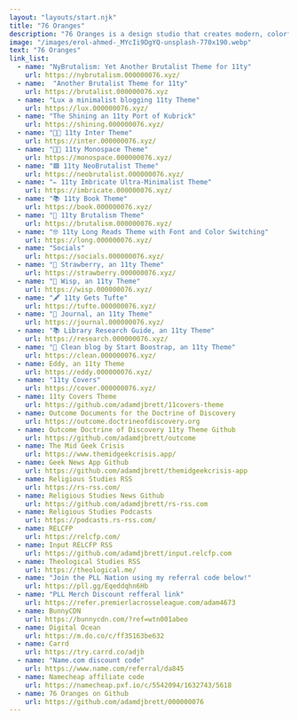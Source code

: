 ```yaml
---
layout: "layouts/start.njk"
title: "76 Oranges"
description: "76 Oranges is a design studio that creates modern, colorful, and fun art for your everyday life. We specialize in creating art that is inspired by nature, travel, and the simple things in life. Developed by Adam DJ Brett"
image: "/images/erol-ahmed-_MYcIi9DgYQ-unsplash-770x190.webp"
text: "76 Oranges"
link_list:
  - name: "NyBrutalism: Yet Another Brutalist Theme for 11ty"
    url: https://nybrutalism.000000076.xyz/
  - name:  "Another Brutalist Theme for 11ty"
    url: https://brutalist.000000076.xyz
  - name: "Lux a minimalist blogging 11ty Theme"
    url: https://lux.000000076.xyz/
  - name: "The Shining an 11ty Port of Kubrick"
    url: https://shining.000000076.xyz/
  - name: "👩‍💻 11ty Inter Theme"
    url: https://inter.000000076.xyz/
  - name: "👩‍💻 11ty Monospace Theme"
    url: https://monospace.000000076.xyz/
  - name: "🟩 11ty NeoBrutalist Theme"
    url: https://neobrutalist.000000076.xyz/
  - name: "✏️ 11ty Imbricate Ultra-Minimalist Theme"
    url: https://imbricate.000000076.xyz/
  - name: "📚 11ty Book Theme" 
    url: https://book.000000076.xyz/
  - name: "🧱 11ty Brutalism Theme"
    url: https://brutalism.000000076.xyz/
  - name: "🤓 11ty Long Reads Theme with Font and Color Switching"
    url: https://long.000000076.xyz/
  - name: "Socials"
    url: https://socials.000000076.xyz/
  - name: "🍓 Strawberry, an 11ty Theme"
    url: https://strawberry.000000076.xyz/
  - name: "🍂 Wisp, an 11ty Theme"
    url: https://wisp.000000076.xyz/
  - name: "🖋️ 11ty Gets Tufte"
    url: https://tufte.000000076.xyz/
  - name: "📓 Journal, an 11ty Theme"
    url: https://journal.000000076.xyz/
  - name: "📚 Library Research Guide, an 11ty Theme"
    url: https://research.000000076.xyz/
  - name: "🧼 Clean blog by Start Boostrap, an 11ty Theme"
    url: https://clean.000000076.xyz/
  - name: Eddy, an 11ty Theme
    url: https://eddy.000000076.xyz/
  - name: "11ty Covers"
    url: https://cover.000000076.xyz/
  - name: 11ty Covers Theme
    url: https://github.com/adamdjbrett/11covers-theme
  - name: Outcome Documents for the Doctrine of Discovery
    url: https://outcome.doctrineofdiscovery.org
  - name: Outcome Doctrine of Discovery 11ty Theme Github
    url: https://github.com/adamdjbrett/outcome
  - name: The Mid Geek Crisis
    url: https://www.themidgeekcrisis.app/
  - name: Geek News App Github
    url: https://github.com/adamdjbrett/themidgeekcrisis-app
  - name: Religious Studies RSS
    url: https://rs-rss.com/
  - name: Religious Studies News Github
    url: https://github.com/adamdjbrett/rs-rss.com
  - name: Religious Studies Podcasts
    url: https://podcasts.rs-rss.com/
  - name: RELCFP
    url: https://relcfp.com/
  - name: Input RELCFP RSS
    url: https://github.com/adamdjbrett/input.relcfp.com
  - name: Theological Studies RSS
    url: https://theological.me/
  - name: "Join the PLL Nation using my referral code below!"
    url: https://pll.gg/Eqeddqhn6Hb
  - name: "PLL Merch Discount refferal link"
    url: https://refer.premierlacrosseleague.com/adam4673  
  - name: BunnyCDN
    url: https://bunnycdn.com/?ref=wtn001abeo
  - name: Digital Ocean
    url: https://m.do.co/c/ff35163be632
  - name: Carrd
    url: https://try.carrd.co/adjb
  - name: "Name.com discount code"
    url: https://www.name.com/referral/da845
  - name: Namecheap affiliate code
    url: https://namecheap.pxf.io/c/5542094/1632743/5618  
  - name: 76 Oranges on Github
    url: https://github.com/adamdjbrett/000000076
---
```


